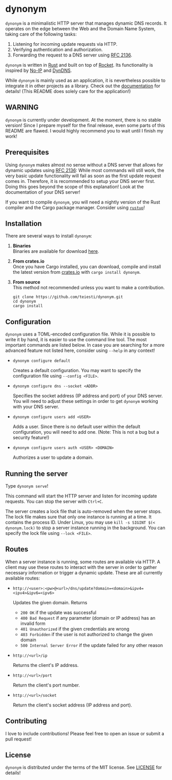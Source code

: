 # dynonym

`dynonym` is a minimalistic HTTP server that manages dynamic DNS records. It operates on the edge
between the Web and the Domain Name System, taking care of the following tasks:

1. Listening for incoming update requests via HTTP.
2. Verifying authentication and authorization.
3. Forwarding the request to a DNS server using [RFC 2136][10].

`dynonym` is written in [Rust][20] and built on top of [Rocket][30]. Its functionality is inspired
by [No-IP][40] and [DynDNS][50].

While `dynonym` is mainly used as an application, it is nevertheless possible to integrate it in
other projects as a library. Check out the [documentation][55] for details! (This README does
solely care for the application!)

## WARNING

`dynonym` is currently under development. At the moment, there is no stable version! Since I prepare
myself for the final release, even some parts of this README are flawed. I would highly recommend
you to wait until I finish my work!

## Prerequisites

Using `dynonym` makes almost no sense without a DNS server that allows for dynamic updates using
[RFC 2136][30]: While most commands will still work, the very basic update functionality will fail
as soon as the first update request comes in. Therefore, it is recommended to setup your DNS server
first. Doing this goes beyond the scope of this explanation! Look at the documentation of your DNS
server!

If you want to compile `dynonym`, you will need a nightly version of the Rust compiler and the Cargo
package manager. Consider using [`rustup`][60]!

## Installation

There are several ways to install `dynonym`:

1. **Binaries**  
   Binaries are available for download [here][70].

2. **From crates.io**  
   Once you have Cargo installed, you can download, compile and install the latest version from [crates.io][80] with `cargo install dynonym`.

3. **From source**  
   This method not recommended unless you want to make a contribution.
   ```
   git clone https://github.com/teiesti/dynonym.git
   cd dynonym
   cargo install
   ```

## Configuration

`dynonym` uses a TOML-encoded configuration file. While it is possible to write it by hand, it is
easier to use the command line tool. The most important commands are listed below. In case you are
searching for a more advanced feature not listed here, consider using `--help` in any context!

- `dynonym configure default`

  Creates a default configuration. You may want to specify the configuration file using
  `--config <FILE>`.

- `dynonym configure dns --socket <ADDR>`

  Specifies the socket address (IP address and port) of your DNS server. You will need to adjust
  these settings in order to get `dynonym` working with your DNS server.

- `dynonym configure users add <USER>`

  Adds a user. Since there is no default user within the default configuration, you will need to add
  one. (Note: This is not a bug but a security feature!)

- `dynonym configure users auth <USER> <DOMAIN>`

  Authorizes a user to update a domain.

## Running the server

Type `dynonym serve`!

This command will start the HTTP server and listen for incoming update requests. You can stop the
server with `Ctrl+C`.

The server creates a lock file that is auto-removed when the server stops. The lock file makes sure
that only one instance is running at a time. It contains the process ID. Under Linux, you may use
`kill -s SIGINT $(< dynonym.lock)` to stop a server instance running in the background. You can
specify the lock file using `--lock <FILE>`.

## Routes

When a server instance is running, some routes are available via HTTP. A client may use these routes
to interact with the server in order to gather necessary information or trigger a dynamic update.
These are all currently available routes:

- `http://<user>:<pw>@<url>/dns/update?domain=<domain>&ipv4=<ipv4>&ipv6=<ipv6>`

  Updates the given domain. Returns
    - `200 OK` if the update was successful
    - `400 Bad Request` if any parameter (domain or IP address) has an invalid form
    - `401 Unauthorized` if the given credentials are wrong
    - `403 Forbidden` if the user is not authorized to change the given domain
    - `500 Internal Server Error` if the update failed for any other reason


- `http://<url>/ip`

  Returns the client's IP address.

- `http://<url>/port`

  Return the client's port number.

- `http://<url>/socket`

  Return the client's socket address (IP address and port).

## Contributing

I love to include contributions! Please feel free to open an issue or submit a pull request!

## License

`dynonym` is distributed under the terms of the MIT license. See [LICENSE](LICENSE) for details!


[10]: https://tools.ietf.org/html/rfc2136
[20]: https://www.rust-lang.org/
[30]: https://rocket.rs/
[40]: https://www.noip.com/
[50]: https://dyn.com/remote-access/
[55]: https://docs.rs/dynonym/
[60]: https://www.rustup.rs/
[70]: https://github.com/teiesti/dynonym/releases
[80]: https://crates.io/
